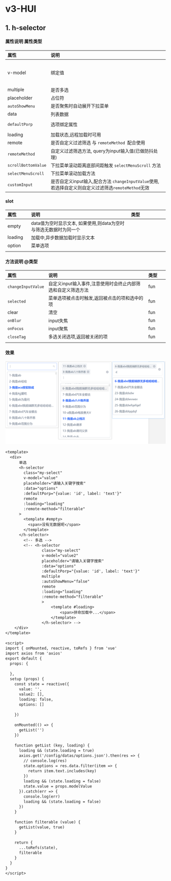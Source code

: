 # v3-HUI

## 1.	h-selector

#### 属性说明 属性类型

| <span style="display:inline-block;width:60px">属性</span> | <span style="display:inline-block;width:350px">说明</span>   | <span style="display:inline-block;width:100px">类型</span> | <span style="display:inline-block;width:100px">默认</span> |
| :-------------------------------------------------------- | :----------------------------------------------------------- | :--------------------------------------------------------- | :--------------------------------------------------------- |
| v-model                                                   | 绑定值                                                       | 单选为 string/number<br />多选[multiple = true]为 array    | -                                                          |
| multiple                                                  | 是否多选                                                     | Boolean                                                    | false                                                      |
| placeholder                                               | 占位符                                                       | string                                                     | 请选择                                                     |
| `autoShowMenu`                                            | 是否聚焦时自动展开下拉菜单                                   | Boolean                                                    | true                                                       |
| data                                                      | 列表数据                                                     | array                                                      | []                                                         |
| `defaultPorp`                                             | 选项绑定属性                                                 | object                                                     | { value: 'value', label: 'label' }                         |
| loading                                                   | 加载状态,远程加载时可用                                      | Boolean                                                    | false                                                      |
| remote                                                    | 是否自定义过滤筛选 与 `remoteMethod `配合使用                | Boolean                                                    | false                                                      |
| `remoteMethod`                                            | 自定义过滤筛选方法, query为input输入值(已做防抖处理)         | function                                                   | (query) => {}                                              |
| `scrollBottomValue`                                       | 下拉菜单滚动距离底部间距触发 `selectMenuScroll` 方法         | number                                                     | 50                                                         |
| `selectMenuScroll`                                        | 下拉菜单滚动加载方法                                         | function                                                   | -                                                          |
| `customInput`                                             | 是否自定义input输入,配合方法 `changeInputValue`使用, 若选择自定义则自定义过滤筛选`remoteMethod`无效 | Boolean                                                    | false                                                      |

#### slot

| <span style="display:inline-block;width:60px">属性</span> | <span style="display:inline-block;width:300px">说明</span>   | <span style="display:inline-block;width:100px">类型</span> | <span style="display:inline-block;width:100px"> 默认</span> |
| :-------------------------------------------------------- | :----------------------------------------------------------- | :--------------------------------------------------------- | :---------------------------------------------------------- |
| empty                                                     | data值为空时显示文本, 如果使用,则data为空时与筛选无数据时为同一个 |                                                            | 无数据                                                      |
| loading                                                   | 加载中,异步数据加载时显示文本                                |                                                            | 加载中                                                      |
| option                                                    | 菜单选项                                                     |                                                            | -                                                           |
|                                                           |                                                              |                                                            |                                                             |

#### 

#### 方法说明 @类型

| <span style="display:inline-block;width:60px">属性</span> | <span style="display:inline-block;width:300px">说明</span>   | <span style="display:inline-block;width:100px">类型</span> | <span style="display:inline-block;width:100px"> 默认</span> |
| :-------------------------------------------------------- | :----------------------------------------------------------- | :--------------------------------------------------------- | :---------------------------------------------------------- |
| `changeInputValue`                                        | 自定义input输入事件,注意使用时会终止内部筛选和自定义筛选方法 | fun                                                        | (query) => {}                                               |
| `selected`                                                | 菜单选项被点击时触发,返回被点击的项和选中的项                | fun                                                        | (option, checked) => {}                                     |
| clear                                                     | 清空                                                         | fun                                                        | -                                                           |
| `onBlur`                                                  | input失焦                                                    | fun                                                        | -                                                           |
| `onFocus`                                                 | input聚焦                                                    | fun                                                        | -                                                           |
| `closeTag`                                                | 多选关闭选项,返回被关闭的项                                  | fun                                                        | (tag) => {}                                                 |
|                                                           |                                                              |                                                            |                                                             |

#### 效果

![image-20210525161257001](readmeImg/image-4.png)



```vue
<template>
  <div>
      单选
      <h-selector
        class="my-select"
        v-model="value"
        placeholder="请输入关键字搜索"
        :data="options"
        :defaultPorp="{value: 'id', label: 'text'}"
        remote
        :loading="loading"
        :remote-method="filterable"
      >
        <template #empty>
          <span>没有无数据呢</span>
        </template>
      </h-selector>
		<!-- 多选 -->
        <!-- <h-selector
                class="my-select"
                v-model="value2"
                placeholder="请输入关键字搜索"
                :data="options"
                :defaultPorp="{value: 'id', label: 'text'}"
                multiple
                :autoShowMenu="false"
                remote
                :loading="loading"
                :remote-method="filterable"
                >
                    <template #loading>
                    	<span>拼命加载中...</span>
                    </template>
                </h-selector> -->
    </div>
</template>

<script>
import { onMounted, reactive, toRefs } from 'vue'
import axios from 'axios'
export default {
  props: {
   
  },
  setup (props) {
    const state = reactive({
      value: '',
      value2: [],
      loading: false,
      options: []

    })

    onMounted(() => {
      getList('')
    })

    function getList (key, loading) {
      loading && (state.loading = true)
      axios.get('/config/datas/options.json').then(res => {
        // console.log(res)
        state.options = res.data.filter(item => {
          return item.text.includes(key)
        })
        loading && (state.loading = false)
        state.value = props.modelValue
      }).catch(err => {
        console.log(err)
        loading && (state.loading = false)
      })
    }

    function filterable (value) {
      getList(value, true)
    }

    return {
      ...toRefs(state),
      filterable
    }
  }
}
</script>

```






